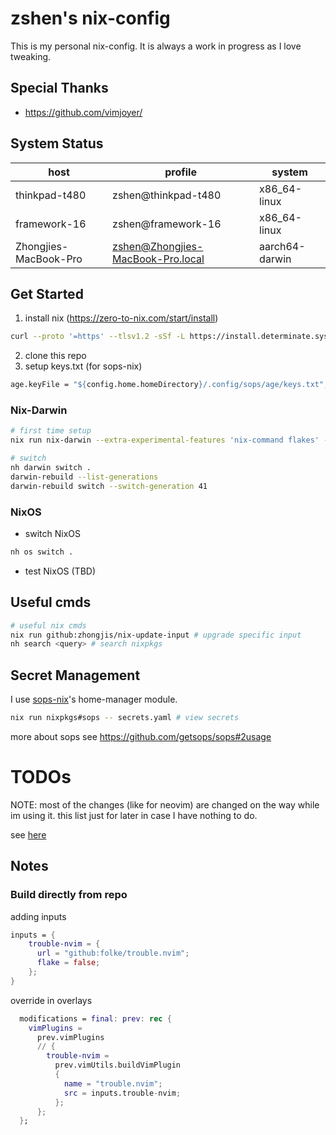 # zshen's nix-config

This is my personal nix-config. It is always a work in progress as I love tweaking.

## Special Thanks

- https://github.com/vimjoyer/

## System Status

| host                  | profile                           | system         |
| --------------------- | --------------------------------- | -------------- |
| thinkpad-t480         | zshen@thinkpad-t480               | x86_64-linux   |
| framework-16          | zshen@framework-16                | x86_64-linux   |
| Zhongjies-MacBook-Pro | zshen@Zhongjies-MacBook-Pro.local | aarch64-darwin |

## Get Started

1. install nix (https://zero-to-nix.com/start/install)

```bash
curl --proto '=https' --tlsv1.2 -sSf -L https://install.determinate.systems/nix | sh -s -- install
```

2. clone this repo
3. setup keys.txt (for sops-nix)

```nix
age.keyFile = "${config.home.homeDirectory}/.config/sops/age/keys.txt";
```

### Nix-Darwin

```bash
# first time setup
nix run nix-darwin --extra-experimental-features 'nix-command flakes' -- switch --flake .#mac-m1-max

# switch
nh darwin switch .
darwin-rebuild --list-generations
darwin-rebuild switch --switch-generation 41
```

### NixOS

- switch NixOS

```bash
nh os switch .
```

- test NixOS (TBD)

## Useful cmds

```bash
# useful nix cmds
nix run github:zhongjis/nix-update-input # upgrade specific input
nh search <query> # search nixpkgs
```

## Secret Management

I use [sops-nix](https://github.com/Mic92/sops-nix)'s home-manager module.

```bash
nix run nixpkgs#sops -- secrets.yaml # view secrets
```

more about sops see https://github.com/getsops/sops#2usage

# TODOs

NOTE: most of the changes (like for neovim) are changed on the way while im using it. this list just for later in case I have nothing to do.

see [here](https://github.com/users/zhongjis/projects/5)

## Notes

### Build directly from repo

adding inputs

```nix
inputs = {
    trouble-nvim = {
      url = "github:folke/trouble.nvim";
      flake = false;
    };
}
```

override in overlays

```nix
  modifications = final: prev: rec {
    vimPlugins =
      prev.vimPlugins
      // {
        trouble-nvim =
          prev.vimUtils.buildVimPlugin
          {
            name = "trouble.nvim";
            src = inputs.trouble-nvim;
          };
      };
  };
```

